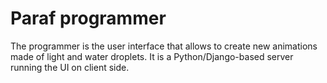 # Paraf programmer

The programmer is the user interface that allows to create new animations made of light and water droplets.
It is a Python/Django-based server running the UI on client side.
